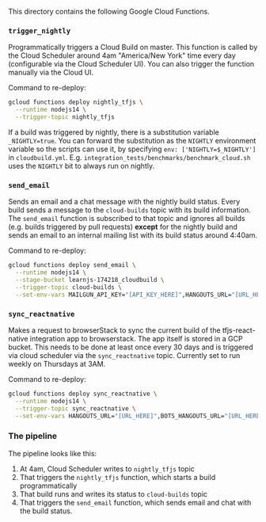 This directory contains the following Google Cloud Functions.

### `trigger_nightly`

Programmatically triggers a Cloud Build on master. This function is called by the Cloud Scheduler around 4am "America/New York" time every day (configurable via the Cloud Scheduler UI).
You can also trigger the function manually via the Cloud UI.

Command to re-deploy:

```sh
gcloud functions deploy nightly_tfjs \
  --runtime nodejs14 \
  --trigger-topic nightly_tfjs
```

If a build was triggered by nightly, there is a substitution variable `_NIGHTLY=true`.
You can forward the substitution as the `NIGHTLY` environment variable so the scripts can use it, by specifying `env: ['NIGHTLY=$_NIGHTLY']` in `cloudbuild.yml`. E.g. `integration_tests/benchmarks/benchmark_cloud.sh` uses the `NIGHTLY` bit to always run on nightly.

### `send_email`

Sends an email and a chat message with the nightly build status. Every build sends a message to the `cloud-builds` topic with its build information. The `send_email` function is subscribed to that topic and ignores all builds (e.g. builds triggered by pull requests) **except** for the nightly build and sends an email to an internal mailing list with its build status around 4:40am.

Command to re-deploy:

```sh
gcloud functions deploy send_email \
  --runtime nodejs14 \
  --stage-bucket learnjs-174218_cloudbuild \
  --trigger-topic cloud-builds \
  --set-env-vars MAILGUN_API_KEY="[API_KEY_HERE]",HANGOUTS_URL="[URL_HERE]"
```

### `sync_reactnative`

Makes a request to browserStack to sync the current build of the tfjs-react-native integration app to browserstack. The app itself is stored in a GCP bucket. This needs to be done at least once every 30 days and is triggered via cloud scheduler via the `sync_reactnative` topic.
Currently set to run weekly on Thursdays at 3AM.

Command to re-deploy:

```sh
gcloud functions deploy sync_reactnative \
  --runtime nodejs14 \
  --trigger-topic sync_reactnative \
  --set-env-vars HANGOUTS_URL="[URL_HERE]",BOTS_HANGOUTS_URL="[URL_HERE]"
```

### The pipeline

The pipeline looks like this:

1. At 4am, Cloud Scheduler writes to `nightly_tfjs` topic
2. That triggers the `nightly_tfjs` function, which starts a build programmatically
3. That build runs and writes its status to `cloud-builds` topic
4. That triggers the `send_email` function, which sends email and chat with the build status.
